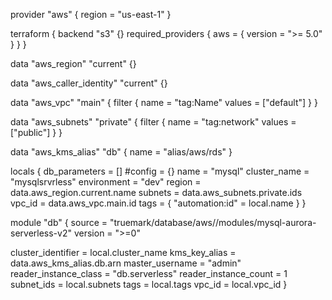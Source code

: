 provider "aws" {
  region = "us-east-1"
}

terraform {
  backend "s3" {}
  required_providers {
    aws = {
      version = ">= 5.0"
    }
  }
}

data "aws_region" "current" {}

data "aws_caller_identity" "current" {}

data "aws_vpc" "main" {
  filter {
    name   = "tag:Name"
    values = ["default"]
  }
}

data "aws_subnets" "private" {
  filter {
    name   = "tag:network"
    values = ["public"]
  }
}

data "aws_kms_alias" "db" {
  name = "alias/aws/rds"
}

locals {
  db_parameters = []
  #config = {}
  name   = "mysql"
  cluster_name = "mysqlsrvrless"
  environment = "dev"
  region = data.aws_region.current.name
  subnets     = data.aws_subnets.private.ids
  vpc_id = data.aws_vpc.main.id
  tags = {
    "automation:id"  = local.name
  }
}

module "db" {
  source                = "truemark/database/aws//modules/mysql-aurora-serverless-v2"
  version               = ">=0"

  cluster_identifier    = local.cluster_name
  kms_key_alias         = data.aws_kms_alias.db.arn
  master_username       = "admin"
  reader_instance_class = "db.serverless"
  reader_instance_count = 1
  subnet_ids            = local.subnets
  tags                  = local.tags
  vpc_id                = local.vpc_id
}


